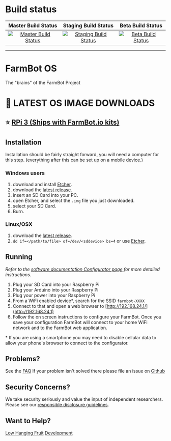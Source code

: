 # Build status
| Master Build Status  | Staging Build Status | Beta Build Status |
| :---: | :---: | :---: |
| [![Master Build Status](https://circleci.com/gh/FarmBot-Labs/farmbot_os/tree/master.svg?style=svg)](https://circleci.com/gh/FarmBot-Labs/farmbot_os/tree/master) | [![Staging Build Status](https://circleci.com/gh/FarmBot-Labs/farmbot_os/tree/staging.svg?style=svg)](https://circleci.com/gh/FarmBot-Labs/farmbot_os/tree/staging) | [![Beta Build Status](https://circleci.com/gh/FarmBot-Labs/farmbot_os/tree/beta.svg?style=svg)](https://circleci.com/gh/FarmBot-Labs/farmbot_os/tree/beta)|
---

# FarmBot OS
The "brains" of the FarmBot Project

<!-- DON'T CHANGE THE TEXT BELOW. It is used in documentation links. -->
# :floppy_disk: LATEST OS IMAGE DOWNLOADS
<!-- DON'T CHANGE THE TEXT ABOVE. It is used in documentation links. -->

:star: **[RPi 3 (Ships with FarmBot.io kits)](https://github.com/FarmBot/farmbot_os/releases/download/v6.4.9/farmbot-rpi3-6.4.9.img)**
---

## Installation
Installation should be fairly straight forward, you will need a computer for this step.
(everything after this can be set up on a mobile device.)

### Windows users

 1. download and install [Etcher](https://etcher.io/).
 0. download the [latest release](#floppy_disk-latest-os-image-downloads).
 0. insert an SD Card into your PC.
 0. open Etcher, and select the `.img` file you just downloaded.
 0. select your SD Card.
 0. Burn.

### Linux/OSX

 1. download the [latest release](#floppy_disk-latest-os-image-downloads).
 0. ```dd if=</path/to/file> of=/dev/<sddevice> bs=4``` or use [Etcher](https://etcher.io/).

## Running
_Refer to the [software documentation Configurator page](https://software.farm.bot/docs/configurator) for more detailed instructions._

 1. Plug your SD Card into your Raspberry Pi
 0. Plug your Arduino into your Raspberry Pi
 0. Plug your power into your Raspberry Pi
 0. From a WiFi enabled device*, search for the SSID `farmbot-XXXX`
 0. Connect to that and open a web browser to [http://192.168.24.1/](http://192.168.24.1)
 0. Follow the on screen instructions to configure your FarmBot. Once you save your configuration FarmBot will connect to your home WiFi network and to the FarmBot web application.

\* If you are using a smartphone you may need to disable cellular data to allow your phone's browser to connect to the configurator.

## Problems?

See the [FAQ](docs/FAQ.md)
If your problem isn't solved there please file an issue on [Github](https://github.com/FarmBot-Labs/farmbot_os/issues/new)

## Security Concerns?

We take security seriously and value the input of independent researchers. Please see our [responsible disclosure guidelines](https://farm.bot/responsible-disclosure-of-security-vulnerabilities/).

## Want to Help?

[Low Hanging Fruit](https://github.com/FarmBot-Labs/farmbot_os/search?utf8=%E2%9C%93&q=TODO)
[Development](CONTRIBUTING.md)
